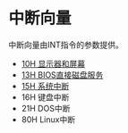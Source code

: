 # 中断向量

中断向量由INT指令的参数提供。

- [10H 显示器和屏幕](10.md)
- [13H BIOS直接磁盘服务](13.md)
- [15H 系统中断](15.md)
- 16H 键盘中断
- 21H DOS中断
- 80H Linux中断